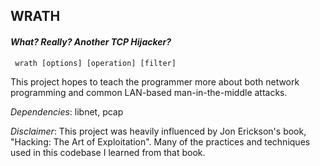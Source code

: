 ## WRATH
#### <i> What? Really? Another TCP Hijacker? </i>

<code> wrath [options] [operation] [filter] </code>

This project hopes to teach the programmer more about both network
programming and common LAN-based man-in-the-middle attacks. 

_Dependencies_: libnet, pcap

_Disclaimer_:
This project was heavily influenced by Jon Erickson's book, "Hacking:
The Art of Exploitation". Many of the practices and techniques used in
this codebase I learned from that book.
